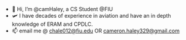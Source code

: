 - 👋 Hi, I’m @camHaley, a CS Student @FIU
- 🛩 I have decades of experience in aviation and have an in depth knowledge of ERAM and CPDLC.
- 📫 email me @ chale012@fiu.edu OR cameron.haley329@gmail.com

<!---
camHaley/camHaley is a ✨ special ✨ repository because its `README.md` (this file) appears on your GitHub profile.
You can click the Preview link to take a look at your changes.
--->
